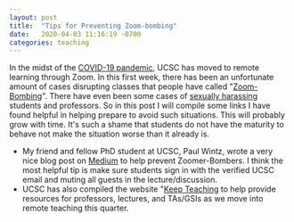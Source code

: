 ```yaml
---
layout: post
title:  "Tips for Preventing Zoom-bombing"
date:   2020-04-03 11:16:19 -0700
categories: teaching
---
```


In the midst of the [COVID-19 pandemic](https://www.cdc.gov/coronavirus/2019-ncov/index.html), UCSC has moved to remote learning through Zoom. In this first week, there has been an unfortunate amount of cases disrupting classes that people have called "[Zoom-Bombing](https://news.ucsc.edu/2020/04/condemning-online-prejudice.html)". There have even been some cases of [sexually harassing](https://www.reddit.com/r/UCSC/comments/fteaom/i_am_disgusted_by_the_behavior_of_people_in_the/) students and professors. So in this post I will compile some links I have found helpful in helping prepare to avoid such situations. This will probably grow with time. It's such a shame that students do not have the maturity to behave not make the situation worse than it already is.

- My friend and fellow PhD student at UCSC, Paul Wintz, wrote a very nice blog post on [Medium](https://medium.com/@paul.wintz/fighting-zoomerbombers-and-other-zoom-tips-for-teachers-e49d55db162a) to help prevent Zoomer-Bombers. I think the most helpful tip is make sure students sign in with the verified UCSC email and muting all guests in the lecture/discussion.
- UCSC has also compiled the website "[Keep Teaching](https://keepteaching.ucsc.edu/) to help provide resources for professors, lectures, and TAs/GSIs as we move into remote teaching this quarter. 